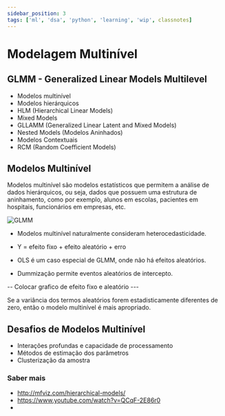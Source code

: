 ```yaml
---
sidebar_position: 3
tags: ['ml', 'dsa', 'python', 'learning', 'wip', classnotes]
---
```


# Modelagem Multinível

## GLMM - Generalized Linear Models Multilevel

- Modelos multinível
- Modelos hierárquicos
- HLM (Hierarchical Linear Models)
- Mixed Models
- GLLAMM (Generalized Linear Latent and Mixed Models)
- Nested Models (Modelos Aninhados)
- Modelos Contextuais
- RCM (Random Coefficient Models)

## Modelos Multinível

Modelos multinível são modelos estatísticos que permitem a análise de dados hierárquicos, ou seja, dados que possuem uma estrutura de aninhamento, como por exemplo, alunos em escolas, pacientes em hospitais, funcionários em empresas, etc.

![GLMM](https://i.ytimg.com/vi/QCqF-2E86r0/maxresdefault.jpg)

* Modelos multinível naturalmente consideram heterocedasticidade.
* Y = efeito fixo + efeito aleatório + erro

* OLS é um caso especial de GLMM, onde não há efeitos aleatórios.
* Dummização permite eventos aleatórios de intercepto.

-- Colocar grafico de efeito fixo e aleatório ---

Se a variância dos termos aleatórios forem estadisticamente diferentes de zero, então o modelo multinível é mais apropriado.

## Desafios de Modelos Multinível
- Interações profundas e capacidade de processamento
- Métodos de estimação dos parâmetros
- Clusterização da amostra


### Saber mais
- http://mfviz.com/hierarchical-models/
- https://www.youtube.com/watch?v=QCqF-2E86r0
- 